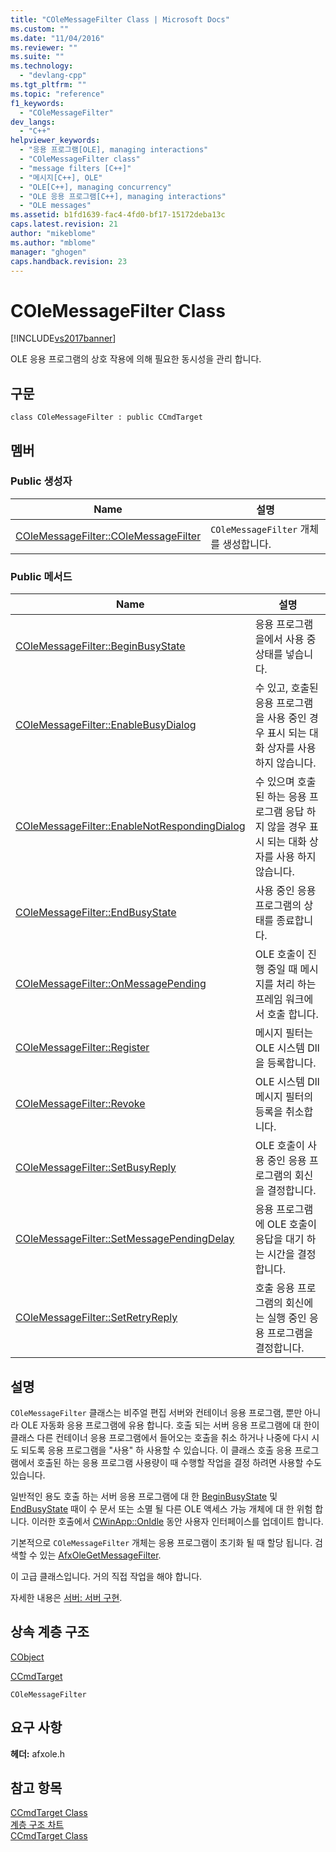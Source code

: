 ```yaml
---
title: "COleMessageFilter Class | Microsoft Docs"
ms.custom: ""
ms.date: "11/04/2016"
ms.reviewer: ""
ms.suite: ""
ms.technology: 
  - "devlang-cpp"
ms.tgt_pltfrm: ""
ms.topic: "reference"
f1_keywords: 
  - "COleMessageFilter"
dev_langs: 
  - "C++"
helpviewer_keywords: 
  - "응용 프로그램[OLE], managing interactions"
  - "COleMessageFilter class"
  - "message filters [C++]"
  - "메시지[C++], OLE"
  - "OLE[C++], managing concurrency"
  - "OLE 응용 프로그램[C++], managing interactions"
  - "OLE messages"
ms.assetid: b1fd1639-fac4-4fd0-bf17-15172deba13c
caps.latest.revision: 21
author: "mikeblome"
ms.author: "mblome"
manager: "ghogen"
caps.handback.revision: 23
---
```

# COleMessageFilter Class
[!INCLUDE[vs2017banner](../../assembler/inline/includes/vs2017banner.md)]

OLE 응용 프로그램의 상호 작용에 의해 필요한 동시성을 관리 합니다.  
  
## 구문  
  
```  
class COleMessageFilter : public CCmdTarget  
```  
  
## 멤버  
  
### Public 생성자  
  
|Name|설명|  
|----------|--------|  
|[COleMessageFilter::COleMessageFilter](../Topic/COleMessageFilter::COleMessageFilter.md)|`COleMessageFilter` 개체를 생성합니다.|  
  
### Public 메서드  
  
|Name|설명|  
|----------|--------|  
|[COleMessageFilter::BeginBusyState](../Topic/COleMessageFilter::BeginBusyState.md)|응용 프로그램을에서 사용 중 상태를 넣습니다.|  
|[COleMessageFilter::EnableBusyDialog](../Topic/COleMessageFilter::EnableBusyDialog.md)|수 있고, 호출된 응용 프로그램을 사용 중인 경우 표시 되는 대화 상자를 사용 하지 않습니다.|  
|[COleMessageFilter::EnableNotRespondingDialog](../Topic/COleMessageFilter::EnableNotRespondingDialog.md)|수 있으며 호출된 하는 응용 프로그램 응답 하지 않을 경우 표시 되는 대화 상자를 사용 하지 않습니다.|  
|[COleMessageFilter::EndBusyState](../Topic/COleMessageFilter::EndBusyState.md)|사용 중인 응용 프로그램의 상태를 종료합니다.|  
|[COleMessageFilter::OnMessagePending](../Topic/COleMessageFilter::OnMessagePending.md)|OLE 호출이 진행 중일 때 메시지를 처리 하는 프레임 워크에서 호출 합니다.|  
|[COleMessageFilter::Register](../Topic/COleMessageFilter::Register.md)|메시지 필터는 OLE 시스템 Dll을 등록합니다.|  
|[COleMessageFilter::Revoke](../Topic/COleMessageFilter::Revoke.md)|OLE 시스템 Dll 메시지 필터의 등록을 취소합니다.|  
|[COleMessageFilter::SetBusyReply](../Topic/COleMessageFilter::SetBusyReply.md)|OLE 호출이 사용 중인 응용 프로그램의 회신을 결정합니다.|  
|[COleMessageFilter::SetMessagePendingDelay](../Topic/COleMessageFilter::SetMessagePendingDelay.md)|응용 프로그램에 OLE 호출이 응답을 대기 하는 시간을 결정 합니다.|  
|[COleMessageFilter::SetRetryReply](../Topic/COleMessageFilter::SetRetryReply.md)|호출 응용 프로그램의 회신에는 실행 중인 응용 프로그램을 결정합니다.|  
  
## 설명  
 `COleMessageFilter` 클래스는 비주얼 편집 서버와 컨테이너 응용 프로그램, 뿐만 아니라 OLE 자동화 응용 프로그램에 유용 합니다.  호출 되는 서버 응용 프로그램에 대 한이 클래스 다른 컨테이너 응용 프로그램에서 들어오는 호출을 취소 하거나 나중에 다시 시도 되도록 응용 프로그램을 "사용" 하 사용할 수 있습니다.  이 클래스 호출 응용 프로그램에서 호출된 하는 응용 프로그램 사용량이 때 수행할 작업을 결정 하려면 사용할 수도 있습니다.  
  
 일반적인 용도 호출 하는 서버 응용 프로그램에 대 한  [BeginBusyState](../Topic/COleMessageFilter::BeginBusyState.md) 및  [EndBusyState](../Topic/COleMessageFilter::EndBusyState.md) 때이 수 문서 또는 소멸 될 다른 OLE 액세스 가능 개체에 대 한 위험 합니다.  이러한 호출에서  [CWinApp::OnIdle](../Topic/CWinApp::OnIdle.md) 동안 사용자 인터페이스를 업데이트 합니다.  
  
 기본적으로 `COleMessageFilter` 개체는 응용 프로그램이 초기화 될 때 할당 됩니다.  검색할 수 있는  [AfxOleGetMessageFilter](../Topic/AfxOleGetMessageFilter.md).  
  
 이 고급 클래스입니다. 거의 직접 작업을 해야 합니다.  
  
 자세한 내용은  [서버: 서버 구현](../../mfc/servers-implementing-a-server.md).  
  
## 상속 계층 구조  
 [CObject](../../mfc/reference/cobject-class.md)  
  
 [CCmdTarget](../../mfc/reference/ccmdtarget-class.md)  
  
 `COleMessageFilter`  
  
## 요구 사항  
 **헤더:**  afxole.h  
  
## 참고 항목  
 [CCmdTarget Class](../../mfc/reference/ccmdtarget-class.md)   
 [계층 구조 차트](../../mfc/hierarchy-chart.md)   
 [CCmdTarget Class](../../mfc/reference/ccmdtarget-class.md)